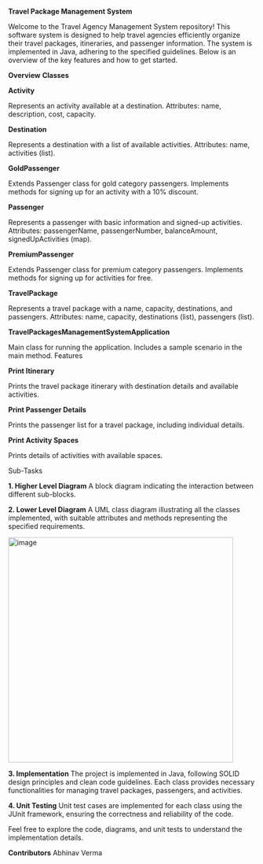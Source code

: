 **Travel Package Management System**

Welcome to the Travel Agency Management System repository! This software system is designed to help travel agencies efficiently organize their travel packages, itineraries, and passenger information. The system is implemented in Java, adhering to the specified guidelines. Below is an overview of the key features and how to get started.

**Overview**
**Classes**

**Activity**

Represents an activity available at a destination.
Attributes: name, description, cost, capacity.

**Destination**

Represents a destination with a list of available activities.
Attributes: name, activities (list).

**GoldPassenger**

Extends Passenger class for gold category passengers.
Implements methods for signing up for an activity with a 10% discount.

**Passenger**

Represents a passenger with basic information and signed-up activities.
Attributes: passengerName, passengerNumber, balanceAmount, signedUpActivities (map).

**PremiumPassenger**

Extends Passenger class for premium category passengers.
Implements methods for signing up for activities for free.

**TravelPackage**

Represents a travel package with a name, capacity, destinations, and passengers.
Attributes: name, capacity, destinations (list), passengers (list).

**TravelPackagesManagementSystemApplication**

Main class for running the application.
Includes a sample scenario in the main method.
Features

**Print Itinerary**

Prints the travel package itinerary with destination details and available activities.

**Print Passenger Details**

Prints the passenger list for a travel package, including individual details.

**Print Activity Spaces**

Prints details of activities with available spaces.


Sub-Tasks

**1. Higher Level Diagram**
A block diagram indicating the interaction between different sub-blocks.

**2. Lower Level Diagram**
A UML class diagram illustrating all the classes implemented, with suitable attributes and methods representing the specified requirements.


<img width="458" alt="image" src="https://github.com/Abhinav-main/TravelPackageManagementSystem/assets/56387875/b308f37b-d03e-4fee-b28b-375c1aaf00aa">

**3. Implementation**
The project is implemented in Java, following SOLID design principles and clean code guidelines. Each class provides necessary functionalities for managing travel packages, passengers, and activities.

**4. Unit Testing**
Unit test cases are implemented for each class using the JUnit framework, ensuring the correctness and reliability of the code.

Feel free to explore the code, diagrams, and unit tests to understand the implementation details.

**Contributors**
Abhinav Verma
